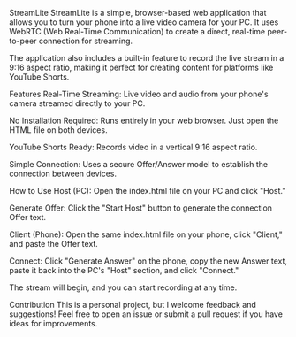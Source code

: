 StreamLite
StreamLite is a simple, browser-based web application that allows you to turn your phone into a live video camera for your PC. It uses WebRTC (Web Real-Time Communication) to create a direct, real-time peer-to-peer connection for streaming.

The application also includes a built-in feature to record the live stream in a 9:16 aspect ratio, making it perfect for creating content for platforms like YouTube Shorts.

Features
Real-Time Streaming: Live video and audio from your phone's camera streamed directly to your PC.

No Installation Required: Runs entirely in your web browser. Just open the HTML file on both devices.

YouTube Shorts Ready: Records video in a vertical 9:16 aspect ratio.

Simple Connection: Uses a secure Offer/Answer model to establish the connection between devices.

How to Use
Host (PC): Open the index.html file on your PC and click "Host."

Generate Offer: Click the "Start Host" button to generate the connection Offer text.

Client (Phone): Open the same index.html file on your phone, click "Client," and paste the Offer text.

Connect: Click "Generate Answer" on the phone, copy the new Answer text, paste it back into the PC's "Host" section, and click "Connect."

The stream will begin, and you can start recording at any time.

Contribution
This is a personal project, but I welcome feedback and suggestions! Feel free to open an issue or submit a pull request if you have ideas for improvements.
